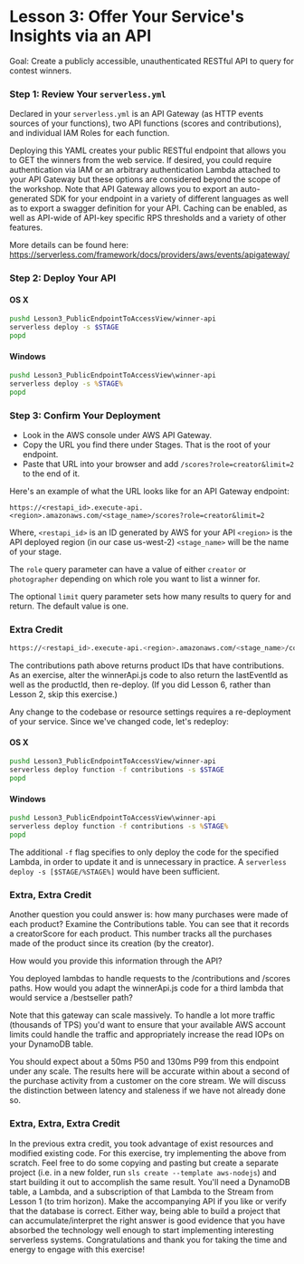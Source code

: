 # Lesson 3: Offer Your Service's Insights via an API

Goal: Create a publicly accessible, unauthenticated RESTful API to query for contest winners.

### Step 1: Review Your `serverless.yml`

Declared in your `serverless.yml` is an API Gateway (as HTTP events sources of your functions), two API functions (scores and contributions), and individual IAM Roles for each function.

Deploying this YAML creates your public RESTful endpoint that allows you to GET the winners from the web service.  If desired, you could require authentication via IAM or an arbitrary authentication Lambda attached to your API Gateway but these options are considered beyond the scope of the workshop.  Note that API Gateway allows you to export an auto-generated SDK for your endpoint in a variety of different languages as well as to export a swagger definition for your API.  Caching can be enabled, as well as API-wide of API-key specific RPS thresholds and a variety of other features.

More details can be found here: https://serverless.com/framework/docs/providers/aws/events/apigateway/

### Step 2: Deploy Your API

#### OS X

```sh
pushd Lesson3_PublicEndpointToAccessView/winner-api
serverless deploy -s $STAGE
popd
```

#### Windows

```bat
pushd Lesson3_PublicEndpointToAccessView\winner-api
serverless deploy -s %STAGE%
popd
```

### Step 3: Confirm Your Deployment

* Look in the AWS console under AWS API Gateway.
* Copy the URL you find there under Stages.  That is the root of your endpoint.
* Paste that URL into your browser and add `/scores?role=creator&limit=2` to the end of it.

Here's an example of what the URL looks like for an API Gateway endpoint:

```
https://<restapi_id>.execute-api.<region>.amazonaws.com/<stage_name>/scores?role=creator&limit=2
```

Where,
`<restapi_id>` is an ID generated by AWS for your API
`<region>` is the API deployed region (in our case us-west-2)
`<stage_name>` will be the name of your stage.

The `role` query parameter can have a value of either `creator` or `photographer` depending on which role you want to list a winner for.

The optional `limit` query parameter sets how many results to query for and return.  The default value is one.

### Extra Credit

```sh
https://<restapi_id>.execute-api.<region>.amazonaws.com/<stage_name>/contributions
```

The contributions path above returns product IDs that have contributions.  As an exercise, alter the winnerApi.js code to also return the lastEventId as well as the productId, then re-deploy.  (If you did Lesson 6, rather than Lesson 2, skip this exercise.)

Any change to the codebase or resource settings requires a re-deployment of your service.  Since we've changed code, let's redeploy:

#### OS X

```sh
pushd Lesson3_PublicEndpointToAccessView/winner-api
serverless deploy function -f contributions -s $STAGE
popd
```

#### Windows

```bat
pushd Lesson3_PublicEndpointToAccessView\winner-api
serverless deploy function -f contributions -s %STAGE%
popd
```

The additional `-f` flag specifies to only deploy the code for the specified Lambda, in order to update it and is unnecessary in practice.  A `serverless deploy -s [$STAGE/%STAGE%]` would have been sufficient.

### Extra, Extra Credit

Another question you could answer is: how many purchases were made of each product?  Examine the Contributions table.  You can see that it records a creatorScore for each product.  This number tracks all the purchases made of the product since its creation (by the creator).

How would you provide this information through the API?

You deployed lambdas to handle requests to the /contributions and /scores paths.  How would you adapt the winnerApi.js code for a third lambda that would service a /bestseller path?

Note that this gateway can scale massively.  To handle a lot more traffic (thousands of TPS) you'd want to ensure that your available AWS account limits could handle the traffic and appropriately increase the read IOPs on your DynamoDB table.

You should expect about a 50ms P50 and 130ms P99 from this endpoint under any scale.  The results here will be accurate within about a second of the purchase activity from a customer on the core stream.  We will discuss the distinction between latency and staleness if we have not already done so.

### Extra, Extra, Extra Credit

In the previous extra credit, you took advantage of exist resources and modified existing code.  For this exercise, try implementing the above from scratch.  Feel free to do some copying and pasting but create a separate project (i.e. in a new folder, run `sls create --template aws-nodejs`) and start building it out to accomplish the same result.  You'll need a DynamoDB table, a Lambda, and a subscription of that Lambda to the Stream from Lesson 1 (to trim horizon).  Make the accompanying API if you like or verify that the database is correct.  Either way, being able to build a project that can accumulate/interpret the right answer is good evidence that you have absorbed the technology well enough to start implementing interesting serverless systems.  Congratulations and thank you for taking the time and energy to engage with this exercise!

